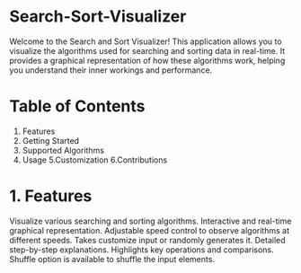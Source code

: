 # Search-Sort-Visualizer
Welcome to the Search and Sort Visualizer! This application allows you to visualize the algorithms used for searching and sorting data in real-time. It provides a graphical representation of how these algorithms work, helping you understand their inner workings and performance.
# Table of Contents
1. Features 
2. Getting Started
3. Supported Algorithms
4. Usage
5.Customization
6.Contributions
# 1. Features
Visualize various searching and sorting algorithms.
Interactive and real-time graphical representation.
Adjustable speed control to observe algorithms at different speeds.
Takes customize input or randomly generates it.
Detailed step-by-step explanations.
Highlights key operations and comparisons.
Shuffle option is available to shuffle the input elements.
